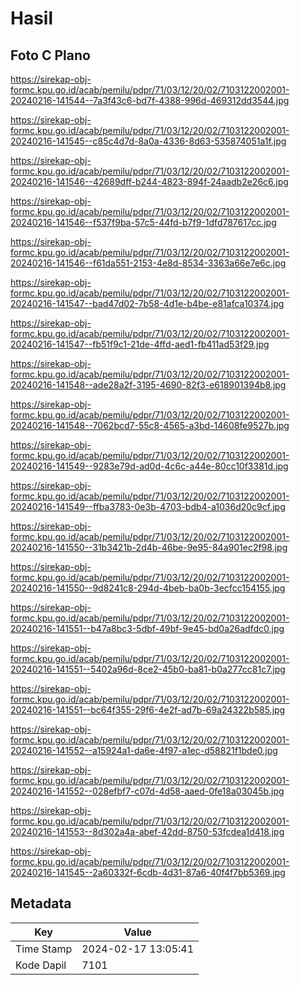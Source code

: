# Hasil

## Foto C Plano

https://sirekap-obj-formc.kpu.go.id/acab/pemilu/pdpr/71/03/12/20/02/7103122002001-20240216-141544--7a3f43c6-bd7f-4388-996d-469312dd3544.jpg

https://sirekap-obj-formc.kpu.go.id/acab/pemilu/pdpr/71/03/12/20/02/7103122002001-20240216-141545--c85c4d7d-8a0a-4336-8d63-535874051a1f.jpg

https://sirekap-obj-formc.kpu.go.id/acab/pemilu/pdpr/71/03/12/20/02/7103122002001-20240216-141546--42689dff-b244-4823-894f-24aadb2e26c6.jpg

https://sirekap-obj-formc.kpu.go.id/acab/pemilu/pdpr/71/03/12/20/02/7103122002001-20240216-141546--f537f9ba-57c5-44fd-b7f9-1dfd787617cc.jpg

https://sirekap-obj-formc.kpu.go.id/acab/pemilu/pdpr/71/03/12/20/02/7103122002001-20240216-141546--f61da551-2153-4e8d-8534-3363a66e7e6c.jpg

https://sirekap-obj-formc.kpu.go.id/acab/pemilu/pdpr/71/03/12/20/02/7103122002001-20240216-141547--bad47d02-7b58-4d1e-b4be-e81afca10374.jpg

https://sirekap-obj-formc.kpu.go.id/acab/pemilu/pdpr/71/03/12/20/02/7103122002001-20240216-141547--fb51f9c1-21de-4ffd-aed1-fb411ad53f29.jpg

https://sirekap-obj-formc.kpu.go.id/acab/pemilu/pdpr/71/03/12/20/02/7103122002001-20240216-141548--ade28a2f-3195-4690-82f3-e618901394b8.jpg

https://sirekap-obj-formc.kpu.go.id/acab/pemilu/pdpr/71/03/12/20/02/7103122002001-20240216-141548--7062bcd7-55c8-4565-a3bd-14608fe9527b.jpg

https://sirekap-obj-formc.kpu.go.id/acab/pemilu/pdpr/71/03/12/20/02/7103122002001-20240216-141549--9283e79d-ad0d-4c6c-a44e-80cc10f3381d.jpg

https://sirekap-obj-formc.kpu.go.id/acab/pemilu/pdpr/71/03/12/20/02/7103122002001-20240216-141549--ffba3783-0e3b-4703-bdb4-a1036d20c9cf.jpg

https://sirekap-obj-formc.kpu.go.id/acab/pemilu/pdpr/71/03/12/20/02/7103122002001-20240216-141550--31b3421b-2d4b-46be-9e95-84a901ec2f98.jpg

https://sirekap-obj-formc.kpu.go.id/acab/pemilu/pdpr/71/03/12/20/02/7103122002001-20240216-141550--9d8241c8-294d-4beb-ba0b-3ecfcc154155.jpg

https://sirekap-obj-formc.kpu.go.id/acab/pemilu/pdpr/71/03/12/20/02/7103122002001-20240216-141551--b47a8bc3-5dbf-49bf-9e45-bd0a26adfdc0.jpg

https://sirekap-obj-formc.kpu.go.id/acab/pemilu/pdpr/71/03/12/20/02/7103122002001-20240216-141551--5402a96d-8ce2-45b0-ba81-b0a277cc81c7.jpg

https://sirekap-obj-formc.kpu.go.id/acab/pemilu/pdpr/71/03/12/20/02/7103122002001-20240216-141551--bc64f355-29f6-4e2f-ad7b-69a24322b585.jpg

https://sirekap-obj-formc.kpu.go.id/acab/pemilu/pdpr/71/03/12/20/02/7103122002001-20240216-141552--a15924a1-da6e-4f97-a1ec-d58821f1bde0.jpg

https://sirekap-obj-formc.kpu.go.id/acab/pemilu/pdpr/71/03/12/20/02/7103122002001-20240216-141552--028efbf7-c07d-4d58-aaed-0fe18a03045b.jpg

https://sirekap-obj-formc.kpu.go.id/acab/pemilu/pdpr/71/03/12/20/02/7103122002001-20240216-141553--8d302a4a-abef-42dd-8750-53fcdea1d418.jpg

https://sirekap-obj-formc.kpu.go.id/acab/pemilu/pdpr/71/03/12/20/02/7103122002001-20240216-141545--2a60332f-6cdb-4d31-87a6-40f4f7bb5369.jpg


## Metadata

| Key        | Value               |
| ---------- | ------------------- |
| Time Stamp | 2024-02-17 13:05:41 |
| Kode Dapil | 7101                |



